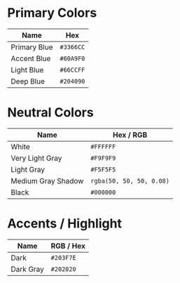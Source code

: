 # Primary Colors

| Name         | Hex |
| ------------ | --------- |
| Primary Blue | `#3366CC` |
| Accent Blue  | `#60A9F0` |
| Light Blue   | `#66CCFF` |
| Deep Blue    | `#204090` |

# Neutral Colors

| Name               | Hex / RGB                |
| ------------------ | ------------------------ |
| White              | `#FFFFFF`                |
| Very Light Gray    | `#F9F9F9`                |
| Light Gray         | `#F5F5F5`                |
| Medium Gray Shadow | `rgba(50, 50, 50, 0.08)` |
| Black              | `#000000`                |

# Accents / Highlight

| Name      | RGB / Hex          |
| --------- | ------------------ |
| Dark      | `#203F7E`          |
| Dark Gray | `#202020`          |
